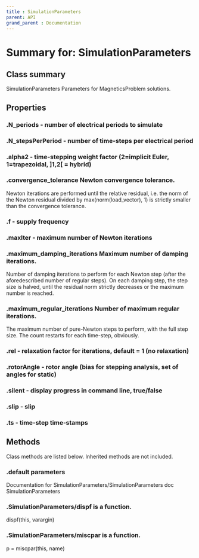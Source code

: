 ```yaml
---
title : SimulationParameters
parent: API
grand_parent : Documentation
---
```

# Summary for: **SimulationParameters**

## Class summary

SimulationParameters Parameters for MagneticsProblem solutions.

## Properties

### .**N_periods** - number of electrical periods to simulate

### .**N_stepsPerPeriod** - number of time-steps per electrical period

### .**alpha2** - time-stepping weight factor (2=implicit Euler, 1=trapezoidal, ]1,2[ = hybrid)

### .**convergence_tolerance** Newton convergence tolerance.

Newton iterations are performed until the relative residual, i.e. the norm
of the Newton residual divided by max(norm(load_vector), 1) is strictly smaller
than the convergence tolerance.

### .**f** - supply frequency

### .**maxIter** - maximum number of Newton iterations

### .**maximum_damping_iterations** Maximum number of damping iterations.

Number of damping iterations to perform for each Newton step (after the
aforedescribed number of regular steps). On each damping step, the step size
is halved, until the residual norm strictly decreases or the maximum number is
reached.

### .**maximum_regular_iterations** Number of maximum regular iterations.

The maximum number of pure-Newton steps to perform, with the full step size.
The count restarts for each time-step, obviously.

### .**rel** - relaxation factor for iterations, default = 1 (no relaxation)

### .**rotorAngle** - rotor angle (bias for stepping analysis, set of angles for static)

### .**silent** - display progress in command line, true/false

### .**slip** - slip

### .**ts** - time-step time-stamps


## Methods

Class methods are listed below. Inherited methods are not included.

### .default parameters
Documentation for SimulationParameters/SimulationParameters
doc SimulationParameters

### .SimulationParameters/**dispf** is a function.
dispf(this, varargin)

### .SimulationParameters/**miscpar** is a function.
p = miscpar(this, name)


